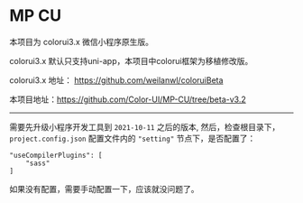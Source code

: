 # MP CU

本项目为 colorui3.x 微信小程序原生版。

colorui3.x 默认只支持uni-app，本项目中colorui框架为移植修改版。

colorui3.x 地址： https://github.com/weilanwl/coloruiBeta

本项目地址：https://github.com/Color-UI/MP-CU/tree/beta-v3.2

<hr/>

需要先升级小程序开发工具到 `2021-10-11` 之后的版本,
然后，检查根目录下，`project.config.json` 配置文件内的 `"setting"` 节点下，是否配置了：

``` 
"useCompilerPlugins": [
    "sass"
]
```

如果没有配置，需要手动配置一下，应该就没问题了。